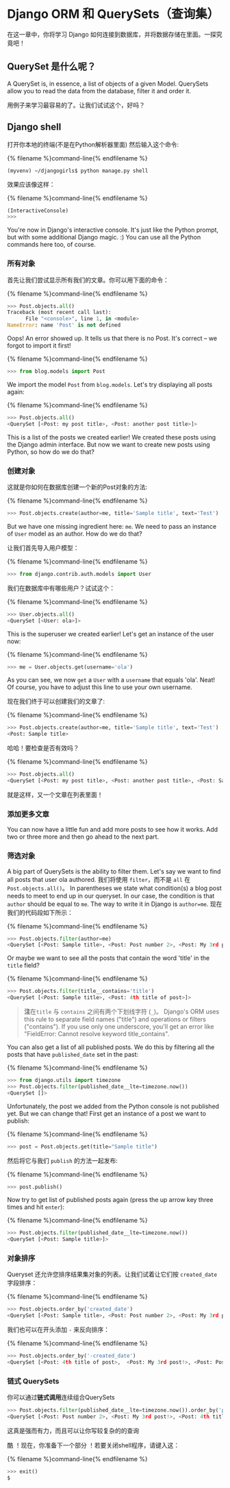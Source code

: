 # Django ORM 和 QuerySets（查询集）

在这一章中，你将学习 Django 如何连接到数据库，并将数据存储在里面。一探究竟吧！

## QuerySet 是什么呢？

A QuerySet is, in essence, a list of objects of a given Model. QuerySets allow you to read the data from the database, filter it and order it.

用例子来学习最容易的了。让我们试试这个，好吗？

## Django shell

打开你本地的终端(不是在Python解析器里面) 然后输入这个命令:

{% filename %}command-line{% endfilename %}

    (myvenv) ~/djangogirls$ python manage.py shell
    

效果应该像这样：

{% filename %}command-line{% endfilename %}

```python
(InteractiveConsole)
>>>
```

You're now in Django's interactive console. It's just like the Python prompt, but with some additional Django magic. :) You can use all the Python commands here too, of course.

### 所有对象

首先让我们尝试显示所有我们的文章。你可以用下面的命令：

{% filename %}command-line{% endfilename %}

```python
>>> Post.objects.all()
Traceback (most recent call last):
      File "<console>", line 1, in <module>
NameError: name 'Post' is not defined
```

Oops! An error showed up. It tells us that there is no Post. It's correct – we forgot to import it first!

{% filename %}command-line{% endfilename %}

```python
>>> from blog.models import Post
```

We import the model `Post` from `blog.models`. Let's try displaying all posts again:

{% filename %}command-line{% endfilename %}

```python
>>> Post.objects.all()
<QuerySet [<Post: my post title>, <Post: another post title>]>
```

This is a list of the posts we created earlier! We created these posts using the Django admin interface. But now we want to create new posts using Python, so how do we do that?

### 创建对象

这就是你如何在数据库创建一个新的Post对象的方法:

{% filename %}command-line{% endfilename %}

```python
>>> Post.objects.create(author=me, title='Sample title', text='Test')
```

But we have one missing ingredient here: `me`. We need to pass an instance of `User` model as an author. How do we do that?

让我们首先导入用户模型：

{% filename %}command-line{% endfilename %}

```python
>>> from django.contrib.auth.models import User
```

我们在数据库中有哪些用户？试试这个：

{% filename %}command-line{% endfilename %}

```python
>>> User.objects.all()
<QuerySet [<User: ola>]>
```

This is the superuser we created earlier! Let's get an instance of the user now:

{% filename %}command-line{% endfilename %}

```python
>>> me = User.objects.get(username='ola')
```

As you can see, we now `get` a `User` with a `username` that equals 'ola'. Neat! Of course, you have to adjust this line to use your own username.

现在我们终于可以创建我们的文章了:

{% filename %}command-line{% endfilename %}

```python
>>> Post.objects.create(author=me, title='Sample title', text='Test')
<Post: Sample title>
```

哈哈！要检查是否有效吗？

{% filename %}command-line{% endfilename %}

```python
>>> Post.objects.all()
<QuerySet [<Post: my post title>, <Post: another post title>, <Post: Sample title>]>
```

就是这样，又一个文章在列表里面！

### 添加更多文章

You can now have a little fun and add more posts to see how it works. Add two or three more and then go ahead to the next part.

### 筛选对象

A big part of QuerySets is the ability to filter them. Let's say we want to find all posts that user ola authored. 我们将使用 `filter`，而不是 `all` 在 `Post.objects.all()`。 In parentheses we state what condition(s) a blog post needs to meet to end up in our queryset. In our case, the condition is that `author` should be equal to `me`. The way to write it in Django is `author=me`. 现在我们的代码段如下所示：

{% filename %}command-line{% endfilename %}

```python
>>> Post.objects.filter(author=me)
<QuerySet [<Post: Sample title>, <Post: Post number 2>, <Post: My 3rd post!>, <Post: 4th title of post>]>
```

Or maybe we want to see all the posts that contain the word 'title' in the `title` field?

{% filename %}command-line{% endfilename %}

```python
>>> Post.objects.filter(title__contains='title')
<QuerySet [<Post: Sample title>, <Post: 4th title of post>]>
```

> **注**在`title` 与 `contains` 之间有两个下划线字符 (`_`)。 Django's ORM uses this rule to separate field names ("title") and operations or filters ("contains"). If you use only one underscore, you'll get an error like "FieldError: Cannot resolve keyword title_contains".

You can also get a list of all published posts. We do this by filtering all the posts that have `published_date` set in the past:

{% filename %}command-line{% endfilename %}

```python
>>> from django.utils import timezone
>>> Post.objects.filter(published_date__lte=timezone.now())
<QuerySet []>
```

Unfortunately, the post we added from the Python console is not published yet. But we can change that! First get an instance of a post we want to publish:

{% filename %}command-line{% endfilename %}

```python
>>> post = Post.objects.get(title="Sample title")
```

然后将它与我们 `publish` 的方法一起发布:

{% filename %}command-line{% endfilename %}

```python
>>> post.publish()
```

Now try to get list of published posts again (press the up arrow key three times and hit `enter`):

{% filename %}command-line{% endfilename %}

```python
>>> Post.objects.filter(published_date__lte=timezone.now())
<QuerySet [<Post: Sample title>]>
```

### 对象排序

Queryset 还允许您排序结果集对象的列表。让我们试着让它们按 `created_date` 字段排序：

{% filename %}command-line{% endfilename %}

```python
>>> Post.objects.order_by('created_date')
<QuerySet [<Post: Sample title>, <Post: Post number 2>, <Post: My 3rd post!>, <Post: 4th title of post>]>
```

我们也可以在开头添加 `-` 来反向排序：

{% filename %}command-line{% endfilename %}

```python
>>> Post.objects.order_by('-created_date')
<QuerySet [<Post: 4th title of post>,  <Post: My 3rd post!>, <Post: Post number 2>, <Post: Sample title>]>
```

### 链式 QuerySets

你可以通过**链式调用**连续组合QuerySets

```python
>>> Post.objects.filter(published_date__lte=timezone.now()).order_by('published_date')
<QuerySet [<Post: Post number 2>, <Post: My 3rd post!>, <Post: 4th title of post>, <Post: Sample title>]>
```

这真是强而有力，而且可以让你写较复杂的的查询

酷 ！现在，你准备下一个部分 ！若要关闭shell程序，请键入这：

{% filename %}command-line{% endfilename %}

```python
>>> exit()
$
```